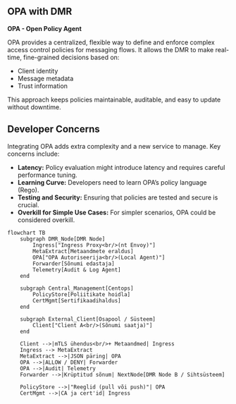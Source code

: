## OPA with DMR

**OPA - Open Policy Agent**

OPA provides a centralized, flexible way to define and enforce complex access control policies for messaging flows. It allows the DMR to make real-time, fine-grained decisions based on:

- Client identity
- Message metadata
- Trust information

This approach keeps policies maintainable, auditable, and easy to update without downtime.

## Developer Concerns

Integrating OPA adds extra complexity and a new service to manage. Key concerns include:

- **Latency:** Policy evaluation might introduce latency and requires careful performance tuning.
- **Learning Curve:** Developers need to learn OPA’s policy language (Rego).
- **Testing and Security:** Ensuring that policies are tested and secure is crucial.
- **Overkill for Simple Use Cases:** For simpler scenarios, OPA could be considered overkill.

```mermaid
flowchart TB
    subgraph DMR_Node[DMR Node]
        Ingress["Ingress Proxy<br/>(nt Envoy)"]
        MetaExtract[Metaandmete eraldus]
        OPA["OPA Autoriseerija<br/>(Local Agent)"]
        Forwarder[Sõnumi edastaja]
        Telemetry[Audit & Log Agent]
    end

    subgraph Central_Management[Centops]
        PolicyStore[Poliitikate hoidla]
        CertMgmt[Sertifikaadihaldus]
    end

    subgraph External_Client[Osapool / Süsteem]
        Client["Client A<br/>(Sõnumi saatja)"]
    end

    Client -->|mTLS ühendus<br/>+ Metaandmed| Ingress
    Ingress --> MetaExtract
    MetaExtract -->|JSON päring| OPA
    OPA -->|ALLOW / DENY| Forwarder
    OPA -->|Audit| Telemetry
    Forwarder -->|Krüptitud sõnum| NextNode[DMR Node B / Sihtsüsteem]

    PolicyStore -->|"Reeglid (pull või push)"| OPA
    CertMgmt -->|CA ja cert'id| Ingress
